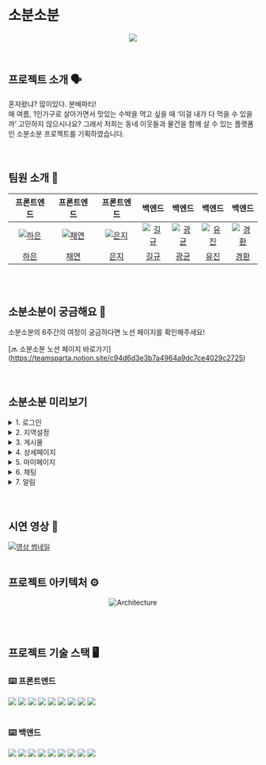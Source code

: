 # 소분소분
<p align="center"><img src="https://github.com/project-team-six/FE/assets/134919218/d6b803d9-3c03-47cf-8efd-9425a8e51e9e"></p>
<br>

## 프로젝트 소개 🗣️
혼자왔냐? 많이있다. 분배파티!
<br>
매 여름, 1인가구로 살아가면서 맛있는 수박을 먹고 싶을 때 ‘이걸 내가 다 먹을 수 있을까’ 고민하지 않으시나요? 그래서 저희는 동네 이웃들과 물건을 함께 살 수 있는 플랫폼인 소분소분 프로젝트를 기획하였습니다.
<br>
<br>
<br>


## 팀원 소개 👥
<table>
  <thead>
    <tr>
      <th align="center">프론트엔드</th>
      <th align="center">프론트엔드</th>
      <th align="center">프론트엔드</th>
      <th align="center">백엔드</th>
      <th align="center">백엔드</th>
      <th align="center">백엔드</th>
      <th align="center">백엔드</th>
    </tr>
  </thead>
  <tbody>
<tr>
<td align="center"><a target="_blank" rel="noopener noreferrer nofollow" href="https://github.com/project-team-six/FE/assets/130561236/5feb28fd-fc06-4a10-9e69-5a1205e22361"><img src="https://github.com/project-team-six/FE/assets/130561236/5feb28fd-fc06-4a10-9e69-5a1205e22361" alt="하은" style="max-width: 100%;"></a></td>
<td align="center"><a target="_blank" rel="noopener noreferrer nofollow" href="https://github.com/project-team-six/FE/assets/130561236/8e460779-27af-42bf-aa0e-24226ca2ffd6"><img src="https://github.com/project-team-six/FE/assets/130561236/8e460779-27af-42bf-aa0e-24226ca2ffd6" alt="채연" style="max-width: 100%;"></a></td>
<td align="center"><a target="_blank" rel="noopener noreferrer nofollow" href="https://github.com/project-team-six/FE/assets/130561236/d396954f-ac6f-41be-bb09-724ab0058000"><img src="https://github.com/project-team-six/FE/assets/130561236/d396954f-ac6f-41be-bb09-724ab0058000" alt="은지" style="max-width: 100%; height: auto;"></a></td>
<td align="center"><a target="_blank" rel="noopener noreferrer nofollow" href="https://github.com/project-team-six/FE/assets/130561236/05867560-56ef-4447-bc14-c8820d312289"><img src="https://github.com/project-team-six/FE/assets/130561236/05867560-56ef-4447-bc14-c8820d312289" alt="길규" style="max-width: 100%;"></a></td>
<td align="center"><a target="_blank" rel="noopener noreferrer nofollow" href="https://github.com/project-team-six/FE/assets/130561236/ee9ff4fa-c7ac-4e9d-b869-69020a4fc826"><img src="https://github.com/project-team-six/FE/assets/130561236/ee9ff4fa-c7ac-4e9d-b869-69020a4fc826" alt="광균" style="max-width: 100%;"></a></td>
<td align="center"><a target="_blank" rel="noopener noreferrer nofollow" href="https://github.com/project-team-six/FE/assets/130561236/86a7df1f-d8be-40e3-96aa-1f8f1013a03e"><img src="https://github.com/project-team-six/FE/assets/130561236/86a7df1f-d8be-40e3-96aa-1f8f1013a03e" alt="유진" style="max-width: 100%;"></a></td>
<td align="center"><a target="_blank" rel="noopener noreferrer nofollow" href="https://github.com/project-team-six/FE/assets/130561236/79dead80-bab3-41d8-bf24-89dcdebc3297"><img src="https://github.com/project-team-six/FE/assets/130561236/79dead80-bab3-41d8-bf24-89dcdebc3297" alt="경환" style="max-width: 100%;"></a></td>
</tr>
<tr>
<td align="center"><a href="https://github.com/haniStudy">하은</a></td>
<td align="center"><a href="https://github.com/richeeee128">채연</a></td>
<td align="center"><a href="https://github.com/hotcream3904">은지</a></td>
<td align="center"><a href="https://github.com/gilgyujeong">길규</a></td>
<td align="center"><a href="https://github.com/kwangkyunkim">광균</a></td>
<td align="center"><a href="https://github.com/kkamjjing-i">유진</a></td>
<td align="center"><a href="https://github.com/cubeninggen">경환</a></td>
</tr>
</tbody>
</table>
<br>
<br>


## 소분소분이 궁금해요 🔎

소분소분의 6주간의 여정이 궁금하다면 노션 페이지를 확인해주세요!

[🔜 소분소분 노션 페이지 바로가기] (https://teamsparta.notion.site/c94d6d3e3b7a4964a9dc7ce4029c2725)<br>
<br>
<br>

## 소분소분 미리보기
<details>
<summary>1. 로그인 </summary>
일반 로그인과 카카오톡 로그인 모두 지원하고 있습니다.
<img src="https://github.com/project-team-six/FE/assets/96226559/64de9c25-1279-4f5e-86ce-979b64bec06a" alt="login">
</details>
<details>
<summary>2. 지역설정 </summary>   
사용자가 원하는 지역으로 설정하여 동네 소분 목록을 확인할 수 있습니다.
<img src="https://github.com/project-team-six/FE/assets/96226559/521f5843-82cb-4c16-ae49-5cde44ddb5c3" alt="Regional Settings">
</details>
<details>
<summary>3. 게시물 </summary>   
<ul>
  <li>검색</li>
  제목과 내용 통합검색을 지원합니다.<br>
  원하는 물품을 입력하면 내가 속한 지역에서 등록된 게시글을 쉽게 확인 할 수 있습니다.
  <img src="https://github.com/project-team-six/FE/assets/96226559/3c3d7716-6c8a-4ff2-a9f9-17eda90ec2c3" alt="search"> 
  <li>카테고리 필터</li>
  가장 소분을 많이할 것같은 신선식품을 필두로, 뷰티, 생필품, 기타 등의 카테고리를 지원하여 내가 속한 지역에서의 카테고리별로 소분목록을 확인할 수 있습니다.
  <img src="https://github.com/project-team-six/FE/assets/96226559/63593ab5-8f7b-4fee-8287-7b193df36449" alt="filter">
  <li>소분 진행중/마감 필터</li>
  소분이 진행중인것과, 마감한 것에 대해서 분류해서 볼 수있게 했습니다. <br>
이미 마감한 제품은 보통 어느정도의 가격대에 소분목록이 형성되어있는지 확인하기 위함이고, 소분이 진행중인것은 현재 내가 소분할만한 제품을 쉽게 확인하기 위함입니다.
<img src="https://github.com/project-team-six/FE/assets/96226559/64d51a59-e735-4b27-9f1f-4f1be3595168" alt="close filter">
  <li>게시물 작성/수정</li>
  게시물을 등록/수정 하기 전, 주의 사항을 모달로 작성하여 작성하기 전 모든 유저가 중요한 사안을 읽을 수 있도록 하였고, 원가와 판매가격을 따로 분리하여 실제 산 가격과 소분시의 가격을 비교할 수 있도록 해 놓았습니다.<br>
  또한 제품을 언제 구매했는지, 제품의 소비기한은 언제까지인지도 추가로 확인할 수 있도록 필수입력요소로 구성해 두었습니다.
  <img src="https://github.com/project-team-six/FE/assets/96226559/ea8fd065-bdcd-4e6d-84c3-c197915a9865" alt="feed post">
</ul>
</details>
<details>   
<summary>4. 상세페이지 </summary>
<ul>
  <li>마감 & 삭제하기</li>
  게시물을 마감하고 삭제할 수 있습니다. <br>
소분이 완료되면 작성자는 마감 버튼을 눌러 다른 사용자가 채팅을 하거나 댓글을 다는 활동을 할 수 없습니다.
그리고 게시물을 삭제하는 버튼이 존재하여 언제든지 게시물을 삭제할 수 있습니다.
<img src="https://github.com/project-team-six/FE/assets/96226559/7e320422-fe77-4f5b-b4f8-2def73d6c197" alt="closed&delete">
  <li>찜하기</li>
  지금 당장 거래를 할 수 없다면 찜하기 버튼을 눌러봅시다. <br>
마이페이지로 이동하여 내가 찜한 게시물을 확인할 수 있습니다.
<img src="https://github.com/project-team-six/FE/assets/96226559/cdd493c7-ec72-4dcc-b5ee-a643fa480dbf" alt="pin">
  <li>신고</li>
  잘못된 사용자가 있다면 신고 버튼을 눌러 신고할 수 있습니다. 신고자가 악의적인 신고를 할 수 있다는 점을 방지하기 위해 증거 사진을 필수값으로 받고 있습니다.
  <img src="https://github.com/project-team-six/FE/assets/96226559/227fb03d-646f-4da1-aa2a-2a598b20444f" alt="report">
  <li>댓글</li>
  소분 물품에 대한 댓글을 달 수 있습니다.
  <img src="https://github.com/project-team-six/FE/assets/96226559/c7d852c8-270e-4cf2-a40d-fcd45ef9dab5" alt="comment">
</ul>
</details>
<details>   
<summary>5. 마이페이지 </summary>
<ul>
  <li>회원정보 수정</li>
  내 프로필 이미지를 등록하거나 닉네임, 전화번호, 비밀번호를 변경할 수 있습니다.
  <img src="https://github.com/project-team-six/FE/assets/134919218/293b9dc3-ccf3-44bb-ba92-d662344b6f8c" alt="edit"/>
  <li>인기도</li>
  다른 사람의 마이페이지에 들어가서 인기도를 올릴 수도 있고, 다시 뺏어올 수도 있습니다.
  <img src="https://github.com/project-team-six/FE/assets/134919218/6fd1df4f-8134-4e16-9332-0b59e4b0183d" alt="popularity"/>
  <li>작성/찜한 게시물</li>
  내가 작성한 글과, 찜한 글을 확인할 수 있습니다.
  <img src="https://github.com/project-team-six/FE/assets/134919218/f45023bc-5577-46f0-990a-7c6772e0ce4c" alt="storage"/>
</ul>
</details>
<details>
<summary>6. 채팅 </summary>
채팅을 통해 다른 사용자와 소분을 위한 소통을 진행할 수 있습니다.
<img src="https://github.com/project-team-six/FE/assets/134919218/d541c4a3-e090-422d-8c93-23cf784eec67" alt="chat"/>
</details>
<details>
<summary>7. 알림 </summary>
사용자가 작성한 글에 다른 사용자가 댓글을 달았거나, 찜했거나, 소분하기 위해 채팅방에 입장한 경우 실시간으로 알림이 전송됩니다. <br>
알림 내용을 확인하여 다른 사용자들과 소분을 진행하시면 됩니다. <br>
사용자가 원하는 지역으로 설정하여 동네 소분 목록을 확인할 수 있습니다.
<img src="https://github.com/project-team-six/FE/assets/134919218/d861b339-e939-4985-a9ef-6278e53980f2" alt="alert"/>
</details>
<br>
<br>

## 시연 영상 🎥
[![영상 썸네일](https://img.youtube.com/vi/QaByOitmwWo/0.jpg)](https://www.youtube.com/watch?v=QaByOitmwWo)
<br>
<br>

## 프로젝트 아키텍처 ⚙️
<p align="center"><img src="https://github.com/project-team-six/FE/assets/134919218/7dbdf2f0-c2e7-4ce0-b83a-dafd926dbcef" alt="Architecture"></p>
<br>
<br>

## 프로젝트 기술 스택 🖥️

### ⌨️ 프론트앤드
<img src="https://img.shields.io/badge/Typescript-3178C6?style=for-the-badge&logo=typescript&logoColor=white">
<img src="https://img.shields.io/badge/HTML5-E34F26?style=for-the-badge&logo=HTML5&logoColor=white">
<img src="https://img.shields.io/badge/CSS3-1572B6?style=for-the-badge&logo=CSS3&logoColor=white">
 <img src="https://img.shields.io/badge/React-61DAFB?style=for-the-badge&logo=react&logoColor=white"/>
 <img src="https://img.shields.io/badge/axios-5A29E4?style=for-the-badge&logo=axios&logoColor=white"/>
 <img src="https://img.shields.io/badge/reactquery-FF4154?style=for-the-badge&logo=reactquery&logoColor=white"/>
 <img src="https://img.shields.io/badge/redux-764ABC?style=for-the-badge&logo=redux&logoColor=white"/>
 <img src="https://img.shields.io/badge/styledcomponents-DB7093?style=for-the-badge&logo=styledcomponents&logoColor=white"/>
<img src="https://img.shields.io/badge/Amazon AWS-232F3E?style=for-the-badge&logo=Amazon AWS&logoColor=white"/>
<br>
<br>

### ⌨️ 백앤드
<img src="https://img.shields.io/badge/OpenJDK-232F3E?style=for-the-badge&logo=OpenJDK&logoColor=white"/>
<img src="https://img.shields.io/badge/spring-6DB33F?style=for-the-badge&logo=spring&logoColor=white"/>
<img src="https://img.shields.io/badge/Spring Boot-6DB33F?style=for-the-badge&logo=Spring Boot&logoColor=white"/>
<img src="https://img.shields.io/badge/springsecurity-6DB33F?style=for-the-badge&logo=springsecurity&logoColor=white"/>
<img src="https://img.shields.io/badge/mysql-4479A1?style=for-the-badge&logo=mysql&logoColor=white"/>
<img src="https://img.shields.io/badge/amazonec2-FF9900?style=for-the-badge&logo=amazonec2&logoColor=white"/>
<img src="https://img.shields.io/badge/amazonrds-527FFF?style=for-the-badge&logo=amazonrds&logoColor=white"/>
<img src="https://img.shields.io/badge/amazons3-569A31?style=for-the-badge&logo=amazonec2&logoColor=white"/>
<img src="https://img.shields.io/badge/redis-DC382D?style=for-the-badge&logo=redis&logoColor=white"/>